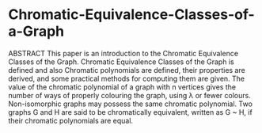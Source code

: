 # Chromatic-Equivalence-Classes-of-a-Graph
ABSTRACT
	This paper is an introduction to the Chromatic Equivalence Classes of the Graph. Chromatic Equivalence Classes of the Graph is defined and also Chromatic polynomials are defined, their properties are derived, and some practical methods for computing them are given.
	The value of the chromatic polynomial of a graph with n vertices gives the number of ways of properly colouring the graph, using λ or fewer colours. Non-isomorphic graphs may possess the same chromatic polynomial. Two graphs G and H are said to be chromatically equivalent, written as G ~ H, if their chromatic polynomials are equal.
